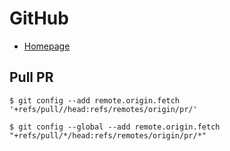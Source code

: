 GitHub
======

  * [Homepage](https://github.com)


## Pull PR
```
$ git config --add remote.origin.fetch '+refs/pull//head:refs/remotes/origin/pr/'
```

```
$ git config --global --add remote.origin.fetch "+refs/pull/*/head:refs/remotes/origin/pr/*"
```
